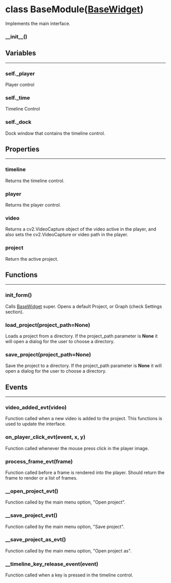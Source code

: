 # class BaseModule([BaseWidget](http://pyforms.readthedocs.io/en/v1.0.beta/api-documentation/basewidget/))

Implements the main interface.

### \_\_init\_\_()


## **Variables**
***************************

### self._player

Player control

### self._time

Timeline Control

### self._dock

Dock window that contains the timeline control.


## **Properties**
***************************

### timeline

Returns the timeline control.

### player

Returns the player control.
	
### video

Returns a cv2.VideoCapture object of the video active in the player, and also sets the cv2.VideoCapture or video path in the player.

### project

Return the active project.

## **Functions**
***************************

### init_form()

Calls [BaseWidget](http://pyforms.readthedocs.io/en/v1.0.beta/api-documentation/basewidget/) super.
Opens a default Project, or Graph (check Settings section).

### load_project(project_path=None)

Loads a project from a directory.
If the project_path parameter is **None** it will open a dialog for the user to choose a directory.

### save_project(project_path=None)

Save the project to a directory.
If the project_path parameter is **None** it will open a dialog for the user to choose a directory.

## **Events**
***************************

### video_added_evt(video)

Function called when a new video is added to the project.
This functions is used to update the interface.

### on_player_click_evt(event, x, y)

Function called whenever the mouse press click in the player image.

### process_frame_evt(frame)

Function called before a frame is rendered into the player.
Should return the frame to render or a list of frames.

### \_\_open_project_evt()

Function called by the main menu option, "Open project".

### \_\_save_project_evt()

Function called by the main menu option, "Save project".

### \_\_save_project_as_evt()

Function called by the main menu option, "Open project as".
	
### \_\_timeline_key_release_event(event)

Function called when a key is pressed in the timeline control.

